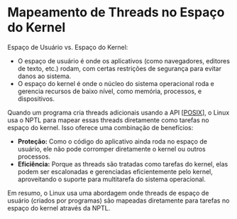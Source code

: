 # Mapeamento de Threads no Espaço do Kernel

Espaço de Usuário vs. Espaço do Kernel:

* O espaço de usuário é onde os aplicativos (como navegadores, editores de texto, etc.) rodam, com certas restrições de segurança para evitar danos ao sistema.
* O espaço do kernel é onde o núcleo do sistema operacional roda e gerencia recursos de baixo nível, como memória, processos, e dispositivos.

Quando um programa cria threads adicionais usando a API [[POSIX]], o Linux usa o NPTL para mapear essas threads diretamente como tarefas no espaço do kernel. Isso oferece uma combinação de benefícios:

* **Proteção:** Como o código do aplicativo ainda roda no espaço de usuário, ele não pode corromper diretamente o kernel ou outros processos.
* **Eficiência:** Porque as threads são tratadas como tarefas do kernel, elas podem ser escalonadas e gerenciadas eficientemente pelo kernel, aproveitando o suporte para multitarefa do sistema operacional.

Em resumo, o Linux usa uma abordagem onde threads de espaço de usuário (criados por programas) são mapeadas diretamente para tarefas no espaço do kernel através da NPTL.


[//begin]: # "Autogenerated link references for markdown compatibility"
[POSIX]: ../UNIX/POSIX.md "POSIX"
[//end]: # "Autogenerated link references"
